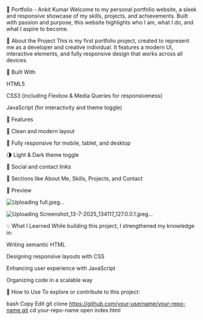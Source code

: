 🌟 Portfolio - Ankit Kumar
Welcome to my personal portfolio website, a sleek and responsive showcase of my skills, projects, and achievements. Built with passion and purpose, this website highlights who I am, what I do, and what I aspire to become.

🚀 About the Project
This is my first portfolio project, created to represent me as a developer and creative individual. It features a modern UI, interactive elements, and fully responsive design that works across all devices.

🔹 Built With

HTML5

CSS3 (including Flexbox & Media Queries for responsiveness)

JavaScript (for interactivity and theme toggle)

🔹 Features

🎯 Clean and modern layout

📱 Fully responsive for mobile, tablet, and desktop

🌗 Light & Dark theme toggle

🔗 Social and contact links

🧠 Sections like About Me, Skills, Projects, and Contact

📸 Preview

![Uploading full.jpeg…]()

![Uploading Screenshot_13-7-2025_134117_127.0.0.1.jpeg…]()


💡 What I Learned
While building this project, I strengthened my knowledge in:

Writing semantic HTML

Designing responsive layouts with CSS

Enhancing user experience with JavaScript

Organizing code in a scalable way

📂 How to Use
To explore or contribute to this project:

bash
Copy
Edit
git clone https://github.com/your-username/your-repo-name.git
cd your-repo-name
open index.html







